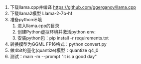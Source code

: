 1. 下载llama.cpp并编译 https://github.com/ggerganov/llama.cpp
2. 下载llama2模型 Llama-2-7b-hf
3. 准备python环境
   1) 进入llama.cpp的目录
   2) 创建Python虚拟环境并激活python env:
   3) 安装python包：pip install -r requirements.txt
4. 转换模型为GGML FP16格式：python convert.py <folder path of model>
5. 做4bit的量化(quantize)模型：quantize <path of file generated at step4> <new model file path> q4_0
6. 测试：main -m <new model file path> --prompt "it is a good day"